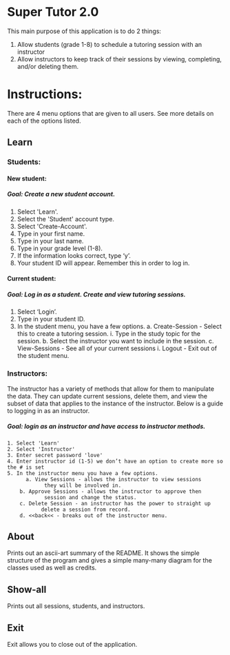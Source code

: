 # Super Tutor 2.0

This main purpose of this application is to do 2 things:
  1. Allow students (grade 1-8) to schedule a tutoring session with an instructor
  2. Allow instructors to keep track of their sessions by viewing, completing, and/or deleting them.

# Instructions:
There are 4 menu options that are given to all users. See more details on each of the options listed.

## Learn

### Students:
#### New student:
##### Goal: Create a new student account.
1. Select 'Learn'.
2. Select the 'Student' account type.
3. Select 'Create-Account'.
4. Type in your first name.
5. Type in your last name.
6. Type in your grade level (1-8).
7. If the information looks correct, type ‘y’.
8. Your student ID will appear. Remember this in order to log in.

#### Current student:
##### Goal: Log in as a student. Create and view tutoring sessions.
1. Select ‘Login’.
2. Type in your student ID.
3. In the student menu, you have a few options.
  a. Create-Session - Select this to create a tutoring session.
    i. Type in the study topic for the session.
  b. Select the instructor you want to include in the session.
  c. View-Sessions - See all of your current sessions
    i. Logout - Exit out of the student menu.

### Instructors:
The instructor has a variety of methods that allow for them to manipulate the data. They can update current sessions, delete them, and view the subset of data that applies to the instance of the instructor. Below is a guide to logging in as an instructor.
##### Goal: login as an instructor and have access to instructor methods.
    1. Select 'Learn'
    2. Select 'Instructor'
    3. Enter secret password 'love'
    4. Enter instructor id (1-5) we don’t have an option to create more so the # is set
    5. In the instructor menu you have a few options.
     	  a. View Sessions - allows the instructor to view sessions
                they will be involved in.
      	b. Approve Sessions - allows the instructor to approve then
                session and change the status.
      	c. Delete Session - an instructor has the power to straight up
               delete a session from record.
      	d. <<back<< - breaks out of the instructor menu.



## About
Prints out an ascii-art summary of the README. It shows the simple structure of the program and gives a simple many-many diagram for the classes used as well as credits.

## Show-all
Prints out all sessions, students, and instructors.

## Exit
Exit allows you to close out of the application.
